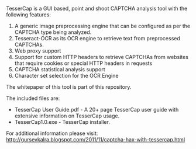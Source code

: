 TesserCap is a GUI based, point and shoot CAPTCHA analysis tool with the following features: 

1. A generic image preprocessing engine that can be configured as per the CAPTCHA type being analyzed. 
2. Tesseract-OCR as its OCR engine to retrieve text from preprocessed CAPTCHAs. 
3. Web proxy support
4. Support for custom HTTP headers to retrieve CAPTCHAs from websites that require cookies or special HTTP headers in requests
5. CAPTCHA statistical analysis support
6. Character set selection for the OCR Engine

The whitepaper of this tool is part of this repository.

The included files are:

* TesserCap User Guide.pdf - A 20+ page TesserCap user guide with extensive information on TesserCap usage.
* TesserCap1.0.exe - TesserCap installer.

For additional information please visit: http://gursevkalra.blogspot.com/2011/11/captcha-hax-with-tessercap.html 

